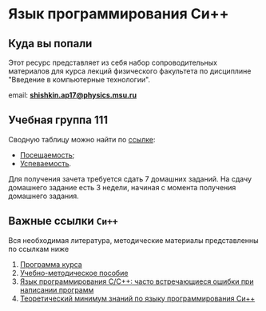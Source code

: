 # Язык программирования Си++

## Куда вы попали

Этот ресурс представляет из себя набор сопроводительных материалов для курса лекций физического факультета по дисциплине "Введение в компьютерные технологии".

email: **<shishkin.ap17@physics.msu.ru>**

## Учебная группа 111

Сводную таблицу можно найти по [ссылке](https://docs.google.com/spreadsheets/d/15vAFADqyUR8VM6-ga4oxLTIkthNm-2Ofih--xMLBjGo/edit?gid=217516172#gid=217516172):

- [Посещаемость](https://docs.google.com/spreadsheets/d/15vAFADqyUR8VM6-ga4oxLTIkthNm-2Ofih--xMLBjGo/edit?gid=986152247#gid=986152247&range=A1);
- [Успеваемость](https://docs.google.com/spreadsheets/d/15vAFADqyUR8VM6-ga4oxLTIkthNm-2Ofih--xMLBjGo/edit?gid=217516172#gid=217516172&range=A1).

Для получения зачета требуется сдать 7 домашних заданий. На сдачу домашнего задание есть 3 недели, начиная с момента получения домашнего задания.

## Важные ссылки `Си++`

Вся необходимая литература, методические материалы представленны по ссылкам ниже

1. [Программа курса](https://cmp.phys.msu.su/study/programming/agenda-2)
2. [Учебно-методическое пособие](https://cmp.phys.msu.su/study/programming/cpp-book)
3. [Язык программирования С/С++: часто встречающиеся ошибки при написании программ](https://cmp.phys.msu.su/sites/default/files/Часто%20встречающиеся%20ошибки.pdf)
4. [Теоретический минимум знаний по языку программирования Си++](https://cmp.phys.msu.su/study/programming/cpp-minimum)
